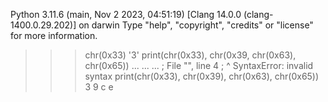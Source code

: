 Python 3.11.6 (main, Nov  2 2023, 04:51:19) [Clang 14.0.0 (clang-1400.0.29.202)] on darwin
Type "help", "copyright", "credits" or "license" for more information.
>>> chr(0x33)
'3'
>>> print(chr(0x33), chr(0x39, chr(0x63), chr(0x65))
... 
... 
... ;
  File "<stdin>", line 4
    ;
    ^
SyntaxError: invalid syntax
>>> print(chr(0x33), chr(0x39), chr(0x63), chr(0x65))
3 9 c e
>>> 

